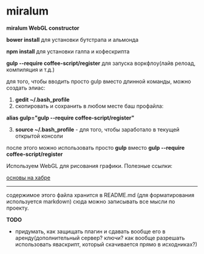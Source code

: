 # miralum

**miralum WebGL constructor**

**bower install** для установки бутстрапа и альмонда

**npm install** для установки галпа и кофескрипта

**gulp --require coffee-script/register** для запуска воркфлоу(лайв релоад, компиляция и т.д.)

для того, чтобы вводить просто gulp вместо длинной команды, можно создать элиас:

1. **gedit ~/.bash_profile**
2. скопировать и сохранить в любом месте баш профайла: 

**alias gulp="gulp --require coffee-script/register"**

3. **source ~/.bash_profile** - для того, чтобы заработало в текущей открытой консоли

после этого можно использовать просто **gulp** вместо  **gulp --require coffee-script/register**

Используем WebGL для рисования графики. Полезные ссылки:

[основы на хабре](http://habrahabr.ru/post/112430/)

***


содержимое этого файла хранится в README.md (для форматирования используется markdown)
сюда можно записывать все мысли по проекту.

**TODO**

+ придумать, как защищать плагин и сдавать вообще его в аренду(дополнительный сервер? ключи? как вообще разрешать использовать яваскрипт, который скачивается прямо в исходниках?)


